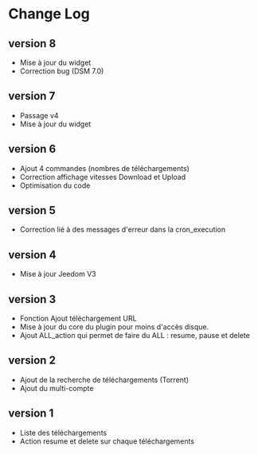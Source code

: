 ﻿Change Log
==========

version 8
----------
* Mise à jour du widget
* Correction bug (DSM 7.0)

version 7
----------
* Passage v4
* Mise à jour du widget

version 6
---------
* Ajout 4 commandes (nombres de téléchargements)
* Correction affichage vitesses Download et Upload
* Optimisation du code

version 5
---------
* Correction lié à des messages d'erreur dans la cron_execution

version 4
---------
* Mise à jour Jeedom V3

version 3
---------
* Fonction Ajout téléchargement URL 
* Mise à jour du core du plugin pour moins d'accès disque.
* Ajout ALL_action qui permet de faire du ALL : resume, pause et delete

version 2
---------
* Ajout de la recherche de téléchargements (Torrent)
* Ajout du  multi-compte

version 1
---------
* Liste des téléchargements
* Action resume et delete sur chaque téléchargements